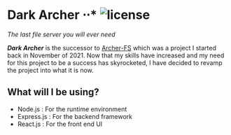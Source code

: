 # Dark Archer ⋅⋅* ![license](https://badgen.net//badge/license/GPL-3.0/blue)
*The last file server you will ever need*

***Dark Archer*** is the successor to [Archer-FS](https://github.com/Retr05041/Archer-FS) which was a project I started back in November of 2021.
Now that my skills have increased and my need for this project to be a success has skyrocketed, I have decided to revamp the project into what it is now.

## What will I be using?
- Node.js : For the runtime environment
- Express.js : For the backend framework
- React.js : For the front end UI